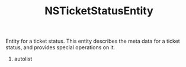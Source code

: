 ﻿---
uid: crmscript_ref_NSTicketStatusEntity
title: NSTicketStatusEntity
intellisense: Void.NSTicketStatusEntity
keywords: NSTicketStatusEntity
so.topic: reference
---

Entity for a ticket status. This entity describes the meta data for a ticket status, and provides special operations on it.

1. autolist 

